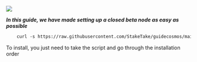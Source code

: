 ![](https://i.yapx.ru/RTuEU.jpg)

___In this guide, we have made setting up a closed beta node as easy as possible___


```html
    curl -s https://raw.githubusercontent.com/StakeTake/guidecosmos/main/evmos/evmos_9000-3/evmos > kyve.sh && chmod +x kyve.sh && ./kyve.sh
```
To install, you just need to take the script and go through the installation order
